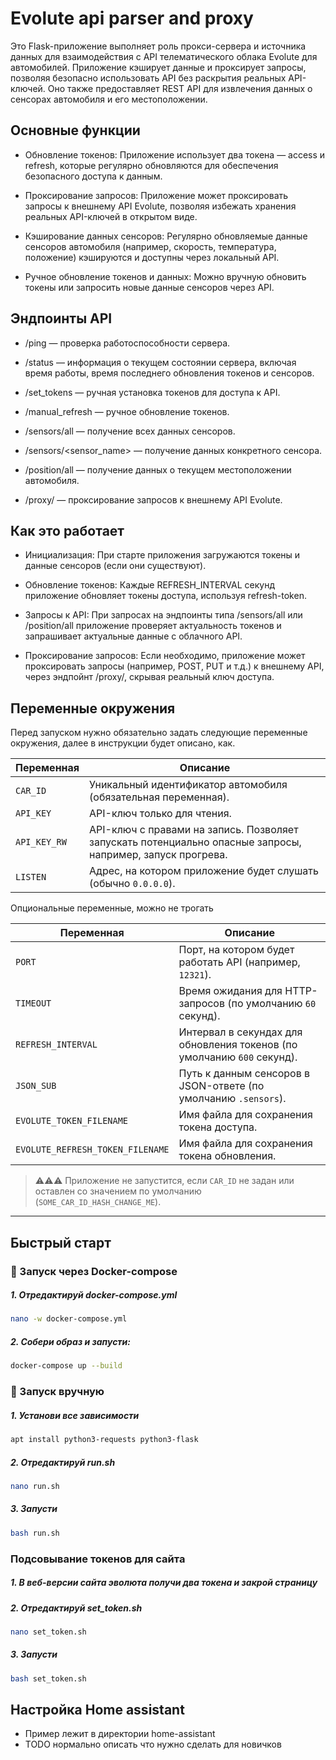 # Evolute api parser and proxy

Это Flask-приложение выполняет роль прокси-сервера и источника данных для взаимодействия с API телематического облака Evolute для автомобилей. Приложение кэширует данные и проксирует запросы, позволяя безопасно использовать API без раскрытия реальных API-ключей. Оно также предоставляет REST API для извлечения данных о сенсорах автомобиля и его местоположении.

## Основные функции

- Обновление токенов: Приложение использует два токена — access и refresh, которые регулярно обновляются для обеспечения безопасного доступа к данным.

- Проксирование запросов: Приложение может проксировать запросы к внешнему API Evolute, позволяя избежать хранения реальных API-ключей в открытом виде.

- Кэширование данных сенсоров: Регулярно обновляемые данные сенсоров автомобиля (например, скорость, температура, положение) кэшируются и доступны через локальный API.

- Ручное обновление токенов и данных: Можно вручную обновить токены или запросить новые данные сенсоров через API.

## Эндпоинты API

- /ping — проверка работоспособности сервера.

- /status — информация о текущем состоянии сервера, включая время работы, время последнего обновления токенов и сенсоров.

- /set_tokens — ручная установка токенов для доступа к API.

- /manual_refresh — ручное обновление токенов.

- /sensors/all — получение всех данных сенсоров.

- /sensors/<sensor_name> — получение данных конкретного сенсора.

- /position/all — получение данных о текущем местоположении автомобиля.

- /proxy/ — проксирование запросов к внешнему API Evolute.

## Как это работает

- Инициализация: При старте приложения загружаются токены и данные сенсоров (если они существуют).

- Обновление токенов: Каждые REFRESH_INTERVAL секунд приложение обновляет токены доступа, используя refresh-token.

- Запросы к API: При запросах на эндпоинты типа /sensors/all или /position/all приложение проверяет актуальность токенов и запрашивает актуальные данные с облачного API.

- Проксирование запросов: Если необходимо, приложение может проксировать запросы (например, POST, PUT и т.д.) к внешнему API, через эндпойнт /proxy/, скрывая реальный ключ доступа. 

## Переменные окружения

Перед запуском нужно обязательно задать следующие переменные окружения, далее в инструкции будет описано, как.

| Переменная     | Описание                                                                 |
|----------------|--------------------------------------------------------------------------|
| `CAR_ID`       | Уникальный идентификатор автомобиля (обязательная переменная).           |
| `API_KEY`      | API-ключ только для чтения.                                              |
| `API_KEY_RW`   | API-ключ с правами на запись. Позволяет запускать потенциально опасные запросы, например, запуск прогрева. |
| `LISTEN`       | Адрес, на котором приложение будет слушать (обычно `0.0.0.0`).          |

Опциональные переменные, можно не трогать

| Переменная     | Описание                                                                 |
|----------------|--------------------------------------------------------------------------|
| `PORT`         | Порт, на котором будет работать API (например, `12321`).                |
| `TIMEOUT`      | Время ожидания для HTTP-запросов (по умолчанию `60` секунд).             |
| `REFRESH_INTERVAL` | Интервал в секундах для обновления токенов (по умолчанию `600` секунд).|
| `JSON_SUB`     | Путь к данным сенсоров в JSON-ответе (по умолчанию `.sensors`).          |
| `EVOLUTE_TOKEN_FILENAME` | Имя файла для сохранения токена доступа.                        |
| `EVOLUTE_REFRESH_TOKEN_FILENAME` | Имя файла для сохранения токена обновления.                |


> ⚠️⚠️⚠️ Приложение не запустится, если `CAR_ID` не задан или оставлен со значением по умолчанию (`SOME_CAR_ID_HASH_CHANGE_ME`).

---

## Быстрый старт

### 🐳 Запуск через Docker-compose

#####  1. Отредактируй docker-compose.yml
```bash
nano -w docker-compose.yml
```

##### 2. Собери образ и запусти:

```bash
docker-compose up --build
```

### 🚀 Запуск вручную

##### 1. Установи все зависимости
```bash
apt install python3-requests python3-flask
```

##### 2. Отредактируй run.sh
```bash
nano run.sh
```

##### 3. Запусти
```bash
bash run.sh
```

### Подсовывание токенов для сайта

##### 1. В веб-версии сайта эволюта получи два токена и закрой страницу
##### 2. Отредактируй set_token.sh
```bash
nano set_token.sh
```

##### 3. Запусти
```bash
bash set_token.sh
```

## Настройка Home assistant

- Пример лежит в директории home-assistant
- TODO нормально описать что нужно сделать для новичков
